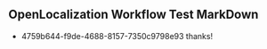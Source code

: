 ## OpenLocalization Workflow Test MarkDown
* 4759b644-f9de-4688-8157-7350c9798e93 thanks!

<!--HONumber=Aug16_HO2-->


